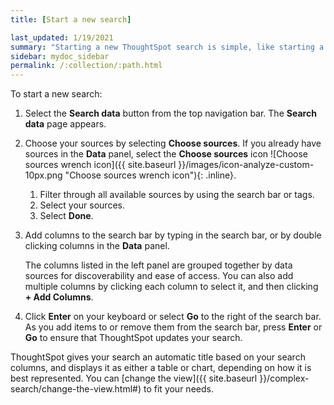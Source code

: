 ```yaml
---
title: [Start a new search]

last_updated: 1/19/2021
summary: "Starting a new ThoughtSpot search is simple, like starting a new Google search."
sidebar: mydoc_sidebar
permalink: /:collection/:path.html
---
```

To start a new search:

1. Select the **Search data** button from the top navigation bar. The **Search data** page appears.

3. Choose your sources by selecting **Choose sources**. If you already have sources in the **Data** panel, select the **Choose sources** icon ![Choose sources wrench icon]({{ site.baseurl }}/images/icon-analyze-custom-10px.png "Choose sources wrench icon"){: .inline}.

    1. Filter through all available sources by using the search bar or tags.
    2. Select your sources.
    3. Select **Done**.

3. Add columns to the search bar by typing in the search bar, or by double clicking columns in the **Data** panel.

   The columns listed in the left panel are grouped together by data sources for discoverability and ease of access. You can also add multiple columns by clicking each column to select it, and then clicking **+ Add Columns**.

4. Click **Enter** on your keyboard or select **Go** to the right of the search bar. As you add items to or remove them from the search bar, press **Enter** or **Go** to ensure that ThoughtSpot updates your search.

ThoughtSpot gives your search an automatic title based on your search columns, and displays it as either a table or chart, depending on how it is best represented. You can [change the view]({{ site.baseurl }}/complex-search/change-the-view.html#) to fit your needs.
